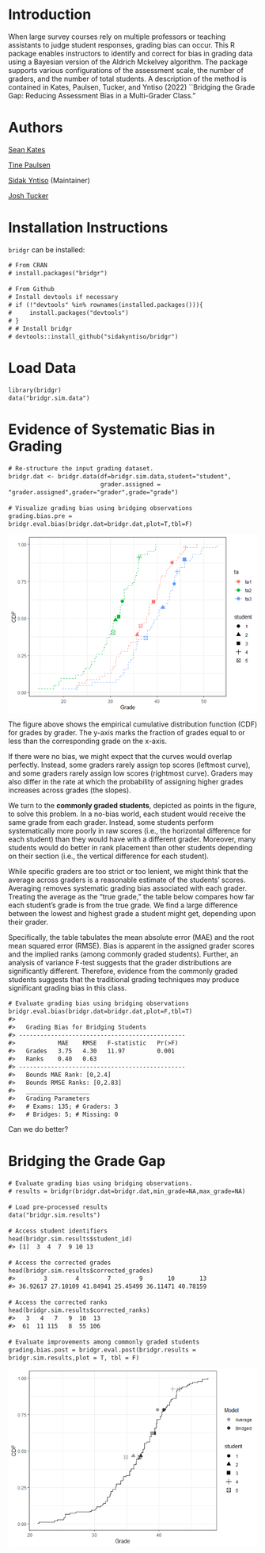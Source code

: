 # Introduction

When large survey courses rely on multiple professors or teaching
assistants to judge student responses, grading bias can occur. This R
package enables instructors to identify and correct for bias in grading
data using a Bayesian version of the Aldrich Mckelvey algorithm. The
package supports various configurations of the assessment scale, the
number of graders, and the number of total students. A description of
the method is contained in Kates, Paulsen, Tucker, and Yntiso (2022)
\`\`Bridging the Grade Gap: Reducing Assessment Bias in a Multi-Grader
Class.”

# Authors

[Sean Kates](https://wp.nyu.edu/seankates/)

[Tine Paulsen](https://www.tinepaulsen.com)

[Sidak Yntiso](https://sidakyntiso.github.io/) (Maintainer)

[Josh Tucker](https://wp.nyu.edu/fas-joshuatucker/)

# Installation Instructions

`bridgr` can be installed:

    # From CRAN
    # install.packages("bridgr")

    # From Github
    # Install devtools if necessary
    # if (!"devtools" %in% rownames(installed.packages())){
    #     install.packages("devtools")
    # }
    # # Install bridgr
    # devtools::install_github("sidakyntiso/bridgr")

# Load Data

    library(bridgr)
    data("bridgr.sim.data")

# Evidence of Systematic Bias in Grading

    # Re-structure the input grading dataset.
    bridgr.dat <- bridgr.data(df=bridgr.sim.data,student="student",
                              grader.assigned = "grader.assigned",grader="grader",grade="grade")

    # Visualize grading bias using bridging observations
    grading.bias.pre = bridgr.eval.bias(bridgr.dat=bridgr.dat,plot=T,tbl=F)

<img src="README_files/figure-markdown_strict/visbias-1.png" style="display: block; margin: auto;" />

The figure above shows the empirical cumulative distribution function
(CDF) for grades by grader. The y-axis marks the fraction of grades
equal to or less than the corresponding grade on the x-axis.

If there were no bias, we might expect that the curves would overlap
perfectly. Instead, some graders rarely assign top scores (leftmost
curve), and some graders rarely assign low scores (rightmost curve).
Graders may also differ in the rate at which the probability of
assigning higher grades increases across grades (the slopes).

We turn to the **commonly graded students**, depicted as points in the
figure, to solve this problem. In a no-bias world, each student would
receive the same grade from each grader. Instead, some students perform
systematically more poorly in raw scores (i.e., the horizontal
difference for each student) than they would have with a different
grader. Moreover, many students would do better in rank placement than
other students depending on their section (i.e., the vertical difference
for each student).

While specific graders are too strict or too lenient, we might think
that the average across graders is a reasonable estimate of the
students’ scores. Averaging removes systematic grading bias associated
with each grader. Treating the average as the “true grade,” the table
below compares how far each student’s grade is from the true grade. We
find a large difference between the lowest and highest grade a student
might get, depending upon their grader.

Specifically, the table tabulates the mean absolute error (MAE) and the
root mean squared error (RMSE). Bias is apparent in the assigned grader
scores and the implied ranks (among commonly graded students). Further,
an analysis of variance F-test suggests that the grader distributions
are significantly different. Therefore, evidence from the commonly
graded students suggests that the traditional grading techniques may
produce significant grading bias in this class.

    # Evaluate grading bias using bridging observations
    bridgr.eval.bias(bridgr.dat=bridgr.dat,plot=F,tbl=T)
    #> 
    #>   Grading Bias for Bridging Students           
    #> -----------------------------------------------
    #>            MAE    RMSE   F-statistic   Pr(>F)  
    #>   Grades   3.75   4.30   11.97         0.001   
    #>   Ranks    0.40   0.63                         
    #> -----------------------------------------------
    #>   Bounds MAE Rank: [0,2.4]                     
    #>   Bounds RMSE Ranks: [0,2.83]                  
    #>   __________________                           
    #>   Grading Parameters                           
    #>   # Exams: 135; # Graders: 3                   
    #>   # Bridges: 5; # Missing: 0

Can we do better?

# Bridging the Grade Gap

    # Evaluate grading bias using bridging observations.
    # results = bridgr(bridgr.dat=bridgr.dat,min_grade=NA,max_grade=NA)

    # Load pre-processed results
    data("bridgr.sim.results")

    # Access student identifiers
    head(bridgr.sim.results$student_id)
    #> [1]  3  4  7  9 10 13

    # Access the corrected grades
    head(bridgr.sim.results$corrected_grades)
    #>        3        4        7        9       10       13 
    #> 36.92617 27.10109 41.84941 25.45499 36.11471 40.78159

    # Access the corrected ranks
    head(bridgr.sim.results$corrected_ranks)
    #>   3   4   7   9  10  13 
    #>  61  11 115   8  55 106

    # Evaluate improvements among commonly graded students
    grading.bias.post = bridgr.eval.post(bridgr.results = bridgr.sim.results,plot = T, tbl = F)

<img src="README_files/figure-markdown_strict/vispost-1.png" style="display: block; margin: auto;" />
